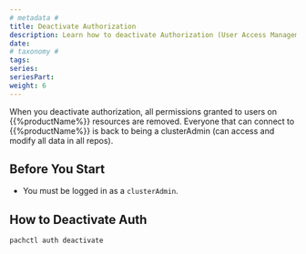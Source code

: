 ```yaml
---
# metadata # 
title: Deactivate Authorization
description: Learn how to deactivate Authorization (User Access Management).
date: 
# taxonomy #
tags: 
series:
seriesPart:
weight: 6
---
```


When you deactivate authorization, all permissions granted to users on {{%productName%}} resources are removed. Everyone that can connect to {{%productName%}} is back to being a clusterAdmin (can access and modify all data in all repos).

## Before You Start 

- You must be logged in as a `clusterAdmin`.

## How to Deactivate Auth 

```s
pachctl auth deactivate
```
